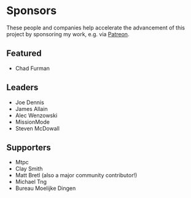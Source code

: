 # Sponsors

These people and companies help accelerate the advancement of this project by
sponsoring my work, e.g. via [Patreon](https://www.patreon.com/benjie).

## Featured

* Chad Furman

## Leaders

* Joe Dennis
* James Allain
* Alec Wenzowski
* MissionMode
* Steven McDowall

## Supporters

* Mtpc
* Clay Smith
* Matt Bretl (also a major community contributor!)
* Michael Tng
* Bureau Moelijke Dingen
